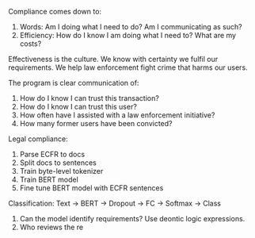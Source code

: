 Compliance comes down to:
1. Words: Am I doing what I need to do? Am I communicating as such?
2. Efficiency: How do I know I am doing what I need to? What are my costs?

Effectiveness is the culture. We know with certainty we fulfil our requirements. We help law enforcement fight crime that harms our users.

The program is clear communication of:
1. How do I know I can trust this transaction?
2. How do I know I can trust this user?
3. How often have I assisted with a law enforcement initiative?
4. How many former users have been convicted?


Legal compliance:
1. Parse ECFR to docs
2. Split docs to sentences
3. Train byte-level tokenizer
4. Train BERT model
5. Fine tune BERT model with ECFR sentences

Classification:
Text -> BERT -> Dropout -> FC -> Softmax -> Class


1. Can the model identify requirements? Use deontic logic expressions.
2. Who reviews the re






  
  
 
 
 
 

 
 
 

